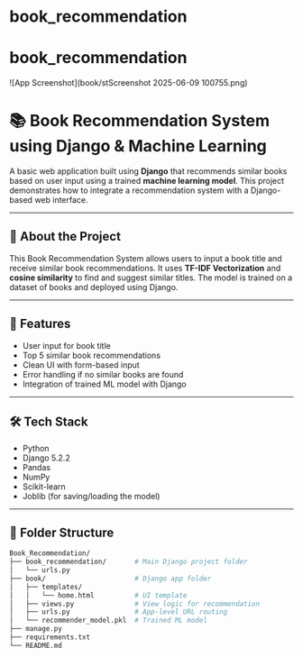 # book_recommendation
# book_recommendation


![App Screenshot](book/stScreenshot 2025-06-09 100755.png)
# 📚 Book Recommendation System using Django & Machine Learning

A basic web application built using **Django** that recommends similar books based on user input using a trained **machine learning model**. This project demonstrates how to integrate a recommendation system with a Django-based web interface.

---

## 🧠 About the Project

This Book Recommendation System allows users to input a book title and receive similar book recommendations. It uses **TF-IDF Vectorization** and **cosine similarity** to find and suggest similar titles. The model is trained on a dataset of books and deployed using Django.

---

## 🎯 Features

- User input for book title
- Top 5 similar book recommendations
- Clean UI with form-based input
- Error handling if no similar books are found
- Integration of trained ML model with Django

---

## 🛠️ Tech Stack

- Python
- Django 5.2.2
- Pandas
- NumPy
- Scikit-learn
- Joblib (for saving/loading the model)

---

## 📁 Folder Structure

```bash
Book_Recommendation/
├── book_recommendation/       # Main Django project folder
│   └── urls.py
├── book/                      # Django app folder
│   ├── templates/
│   │   └── home.html          # UI template
│   ├── views.py               # View logic for recommendation
│   ├── urls.py                # App-level URL routing
│   └── recommender_model.pkl  # Trained ML model
├── manage.py
├── requirements.txt
└── README.md
